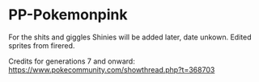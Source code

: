 # PP-Pokemonpink
For the shits and giggles
Shinies will be added later, date unkown.
Edited sprites from firered.

Credits for generations 7 and onward: https://www.pokecommunity.com/showthread.php?t=368703
